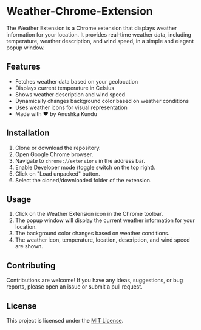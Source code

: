 # Weather-Chrome-Extension
The Weather Extension is a Chrome extension that displays weather information for your location. It provides real-time weather data, including temperature, weather description, and wind speed, in a simple and elegant popup window.

## Features

- Fetches weather data based on your geolocation
- Displays current temperature in Celsius
- Shows weather description and wind speed
- Dynamically changes background color based on weather conditions
- Uses weather icons for visual representation
- Made with ❤️ by Anushka Kundu

## Installation

1. Clone or download the repository.
2. Open Google Chrome browser.
3. Navigate to `chrome://extensions` in the address bar.
4. Enable Developer mode (toggle switch on the top right).
5. Click on "Load unpacked" button.
6. Select the cloned/downloaded folder of the extension.

## Usage

1. Click on the Weather Extension icon in the Chrome toolbar.
2. The popup window will display the current weather information for your location.
3. The background color changes based on weather conditions.
4. The weather icon, temperature, location, description, and wind speed are shown.

## Contributing

Contributions are welcome! If you have any ideas, suggestions, or bug reports, please open an issue or submit a pull request.

## License

This project is licensed under the [MIT License](LICENSE).

